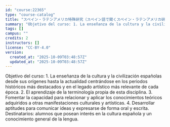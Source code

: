 ```yaml
---
id: "course:22365"
type: "course-catalog"
title: "スペイン・ラテンアメリカ特殊研究（スペイン語で聞くスペイン・ラテンアメリカ研究a） ／SPECIAL TOPICS ON SPAIN AND LATIN AMERICA: SPANISH AND LATIN AMERICAN STUDIES IN SPANISH (a)"
summary: "Objetivo del curso: 1. La enseñanza de la cultura y la civilización españolas desde sus orígenes hasta la actualidad cen…"
tags: []
campus: ""
credits: 2
instructors: []
license: "CC-BY-4.0"
version:
  created_at: "2025-10-09T03:48:57Z"
  updated_at: "2025-10-09T03:48:57Z"
---
```

Objetivo del curso: 1. La enseñanza de la cultura y la civilización españolas desde sus orígenes hasta la actualidad centrándose en los periodos históricos más destacados y en el legado artístico más relevante de cada época. 2. El aprendizaje de la terminología propia de esta disciplina. 3. Fomentar la capacidad para relacionar y aplicar los conocimientos teóricos adquiridos a otras manifestaciones culturales y artísticas. 4. Desarrollar aptitudes para comunicar ideas y expresarse de forma oral y escrita. Destinatarios: alumnos que posean interés en la cultura española y un conocimiento general de la lengua.
